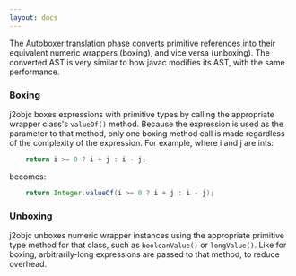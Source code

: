 ```yaml
---
layout: docs
---
```


The Autoboxer translation phase converts primitive references into their equivalent numeric wrappers (boxing), and vice versa (unboxing).  The converted AST is very similar to how javac modifies its AST, with the same performance.

### Boxing

j2objc boxes expressions with primitive types by calling the appropriate wrapper class's `valueOf()` method.  Because the expression is used as the parameter to that method, only one boxing method call is made regardless of the complexity of the expression.  For example, where i and j are ints:
```java
    return i >= 0 ? i + j : i - j;
```
becomes:
```java
    return Integer.valueOf(i >= 0 ? i + j : i - j);
```

### Unboxing

j2objc unboxes numeric wrapper instances using the appropriate primitive type method for that class, such as `booleanValue()` or `longValue()`.  Like for boxing, arbitrarily-long expressions are passed to that method, to reduce overhead.
